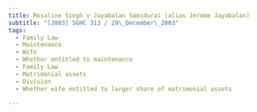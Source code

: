 ```yaml
---
title: Rosaline Singh v Jayabalan Samidurai (alias Jerome Jayabalan) 
subtitle: "[2003] SGHC 313 / 29\_December\_2003"
tags:
  - Family Law
  - Maintenance
  - Wife
  - Whether entitled to maintenance
  - Family Law
  - Matrimonial assets
  - Division
  - Whether wife entitled to larger share of matrimonial assets

---
```


